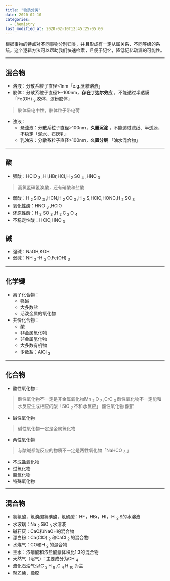 ```yaml
---
title: "物质分类"
date: 2020-02-10
categories:
  - Chemistry
last_modified_at: 2020-02-10T12:45:25-05:00
---
```


根据事物的特点对不同事物分别归类，并且形成有一定从属关系、不同等级的系统。这个逻辑方法可以帮助我们快速检索，且便于记忆，降低记忆疏漏的可能性。

***

## 混合物

* 溶液：分散系粒子直径<1nm「e.g.蔗糖溶液」
* 胶体：分散系粒子直径1～100nm，**存在丁达尔效应**  ，不能透过半透膜「Fe(OH) <sub> 3 </sub> 胶体，淀粉胶体」
>胶体呈电中性，胶体粒子带电荷
* 浊液：
    * 悬浊液：分散系粒子直径>100nm，**久置沉淀** ，不能透过滤纸、半透膜，不稳定「泥水、石灰乳」
    * 乳浊液：分散系粒子直径>100nm，**久置分层** 「油水混合物」

***

## 酸
* 强酸：HClO <sub> 3 </sub> ,HI,HBr,HCl,H <sub> 2 </sub> SO <sub> 4 </sub> ,HNO <sub> 3 </sub> 
> 高氯氢碘氢溴酸，还有硝酸和盐酸
* 弱酸：H <sub> 2 </sub> SiO <sub> 3 </sub> ,HCN,H <sub> 2 </sub> CO <sub> 3 </sub> ,H <sub> 2 </sub> S,HClO,HONC,H <sub> 2 </sub> SO <sub> 3 </sub>
* 氧化性酸：HNO <sub> 3 </sub> ,HClO
* 还原性酸：H <sub> 2 </sub> SO <sub> 3 </sub> ,H <sub> 2 </sub> C <sub> 2 </sub> O <sub> 4 </sub>
* 不稳定性酸：HClO,HNO <sub> 3 </sub>

##  碱
* 强碱：NaOH,KOH
* 弱碱：NH <sub> 3 </sub> -H <sub> 2 </sub> O,Fe(OH) <sub> 3 </sub>

***

## 化学键 
* 离子化合物：
    * 强碱
    * 大多数盐
    * 活泼金属的氧化物
* 共价化合物：
    * 酸
    * 非金属氧化物
    * 非金属氢化物
    * 大多数有机物
    * 少数盐：AlCl <sub> 3 </sub>

*** 
  
## 化合物
* 酸性氧化物：
>  酸性氧化物不一定是非金属氧化物Mn <sub> 2 </sub> O <sub> 7 </sub> ,CrO <sub> 3 </sub>
>  酸性氧化物不一定能和水反应生成相应的酸「SiO <sub> 2 </sub> 不和水反应」
>  酸性氧化物 </subset> 酸酐
* 碱性氧化物
> 碱性氧化物一定是金属氧化物
* 两性氧化物
>  与酸碱都能反应的物质不一定是两性氧化物「NaHCO <sub> 3 </sub> 」 
* 不成盐氧化物
* 过氧化物
* 超氧化物
* 特殊氧化物

***

## 混合物
* 氢氟酸，氢溴酸氢碘酸，氢硫酸：HF，HBr，HI，Ｈ <sub> 2 </sub> S的水溶液
* 水玻璃：Na <sub> 2 </sub> SiO <sub> 3 </sub> 水溶液
* 碱石灰：CaO和NaOH的混合物
* 漂白粉：Ca(ClO) <sub> 2 </sub> 和CaCl <sub> 2 </sub> 的混合物
* 水煤气：CO和H <sub> 2 </sub> 的混合物
* 王水：浓硝酸和浓盐酸氨体积比1:3的混合物
* 天然气（沼气）：主要成分为CH <sub> 4 </sub>
* 液化石油气:以C<sub> 3 </sub> H <sub> 8 </sub>,C <sub> 4 </sub> H <sub> 10 </sub>为主
* 聚乙烯，橡胶

